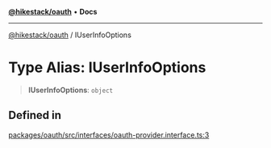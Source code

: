 [**@hikestack/oauth**](/official/reference/oauth/index.md) • **Docs**

***

[@hikestack/oauth](/official/reference/oauth/globals.md) / IUserInfoOptions

# Type Alias: IUserInfoOptions

> **IUserInfoOptions**: `object`

## Defined in

[packages/oauth/src/interfaces/oauth-provider.interface.ts:3](https://github.com/hikestack/hike/blob/25d344bbdfe0453d4900cd57dd6b39277250a015/packages/oauth/src/interfaces/oauth-provider.interface.ts#L3)
